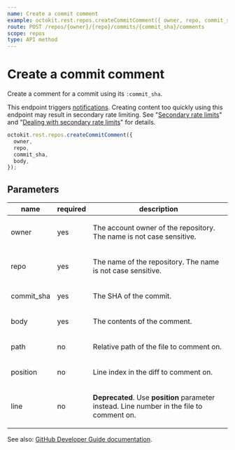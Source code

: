 ```yaml
---
name: Create a commit comment
example: octokit.rest.repos.createCommitComment({ owner, repo, commit_sha, body })
route: POST /repos/{owner}/{repo}/commits/{commit_sha}/comments
scope: repos
type: API method
---
```


# Create a commit comment

Create a comment for a commit using its `:commit_sha`.

This endpoint triggers [notifications](https://docs.github.com/en/github/managing-subscriptions-and-notifications-on-github/about-notifications). Creating content too quickly using this endpoint may result in secondary rate limiting. See "[Secondary rate limits](https://docs.github.com/rest/overview/resources-in-the-rest-api#secondary-rate-limits)" and "[Dealing with secondary rate limits](https://docs.github.com/rest/guides/best-practices-for-integrators#dealing-with-secondary-rate-limits)" for details.

```js
octokit.rest.repos.createCommitComment({
  owner,
  repo,
  commit_sha,
  body,
});
```

## Parameters

<table>
  <thead>
    <tr>
      <th>name</th>
      <th>required</th>
      <th>description</th>
    </tr>
  </thead>
  <tbody>
    <tr><td>owner</td><td>yes</td><td>

The account owner of the repository. The name is not case sensitive.

</td></tr>
<tr><td>repo</td><td>yes</td><td>

The name of the repository. The name is not case sensitive.

</td></tr>
<tr><td>commit_sha</td><td>yes</td><td>

The SHA of the commit.

</td></tr>
<tr><td>body</td><td>yes</td><td>

The contents of the comment.

</td></tr>
<tr><td>path</td><td>no</td><td>

Relative path of the file to comment on.

</td></tr>
<tr><td>position</td><td>no</td><td>

Line index in the diff to comment on.

</td></tr>
<tr><td>line</td><td>no</td><td>

**Deprecated**. Use **position** parameter instead. Line number in the file to comment on.

</td></tr>
  </tbody>
</table>

See also: [GitHub Developer Guide documentation](https://docs.github.com/rest/reference/repos#create-a-commit-comment).
